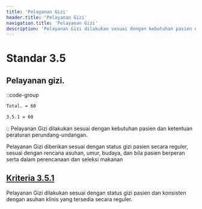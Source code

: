 ```yaml
---
title: 'Pelayanan Gizi'
header.title: 'Pelayanan Gizi'
navigation.title: 'Pelayanan Gizi'
description: 'Pelayanan Gizi dilakukan sesuai dengan kebutuhan pasien dan ketentuan peraturan perundang-undangan.'
---
```


# Standar 3.5 
## Pelayanan gizi. 
::code-group
```bash [Nilai]
Total. = 60
```
```bash [Kriteria]
3.5.1 = 60
```
::
Pelayanan Gizi dilakukan sesuai dengan kebutuhan pasien dan ketentuan peraturan perundang-undangan. 

Pelayanan Gizi diberikan sesuai dengan status gizi pasien secara reguler, sesuai dengan rencana asuhan, umur, budaya, dan bila pasien berperan serta dalam perencanaan dan seleksi makanan 

## [Kriteria 3.5.1](/3/5/1) 
Pelayanan Gizi dilakukan sesuai dengan status gizi pasien dan konsisten dengan asuhan klinis yang tersedia secara reguler. 


